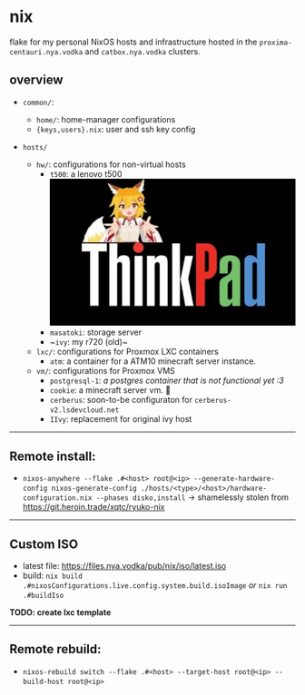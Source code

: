 # nix

flake for my personal NixOS hosts and infrastructure hosted in the `proxima-centauri.nya.vodka` and `catbox.nya.vodka` clusters.

## overview 

- `common/`: 
    - `home/`: home-manager configurations
    - `{keys,users}.nix`: user and ssh key config

- `hosts/`
    - `hw/`: configurations for non-virtual hosts
        - `t500`: a lenovo t500 <br>![img](assets/thinkpad.jpg)
        - `masatoki`: storage server
        - ~`ivy`: my r720 (old)~
    - `lxc/`: configurations for Proxmox LXC containers
        - `atm`: a container for a ATM10 minecraft server instance.
    - `vm/`: configurations for Proxmox VMS
        - `postgresql-1`: *a postgres container that is not functional yet :3*
        - `cookie`: a minecraft server vm. 🍪
        - `cerberus`: soon-to-be configuraton for `cerberus-v2.lsdevcloud.net`
        - `IIvy`: replacement for original ivy host

---

## Remote install:

- `nixos-anywhere --flake .#<host> root@<ip> --generate-hardware-config nixos-generate-config ./hosts/<type>/<host>/hardware-configuration.nix --phases disko,install` -> shamelessly stolen from https://git.heroin.trade/xqtc/ryuko-nix 

---

## Custom ISO

- latest file: https://files.nya.vodka/pub/nix/iso/latest.iso
- build: `nix build .#nixosConfigurations.live.config.system.build.isoImage` *or* `nix run .#buildIso`

**TODO: create lxc template**

---

## Remote rebuild:

- `nixos-rebuild switch --flake .#<host> --target-host root@<ip> --build-host root@<ip>`
